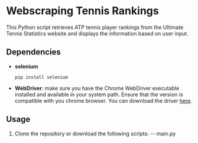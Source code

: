 # Webscraping Tennis Rankings

This Python script retrieves ATP tennis player rankings from the 
Ultimate Tennis Statistics website and displays the information based on user input.

## Dependencies
- __selenium__

  `pip install selenium`

- __WebDriver__: make sure you have the Chrome WebDriver executable installed and available
  in your system path. Ensure that the version is compatible with you chrome browser. You can download the driver [here](https://chromedriver.chromium.org/downloads).

## Usage
1. Clone the repository or download the following scripts:
-- main.py
